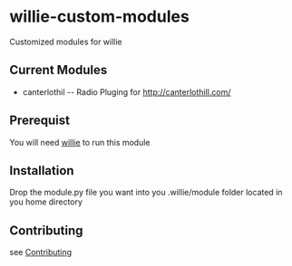 willie-custom-modules
=====================

Customized modules for willie

Current Modules
---------------
* canterlothil -- Radio Pluging for http://canterlothill.com/

Prerequist
---------
You will need [willie](https://github.com/embolalia/willie) to run this module


Installation
-----------
Drop the module.py file you want into you .willie/module folder located in you home directory

Contributing
-----------
see [Contributing](CONTRIBUTING.md)
